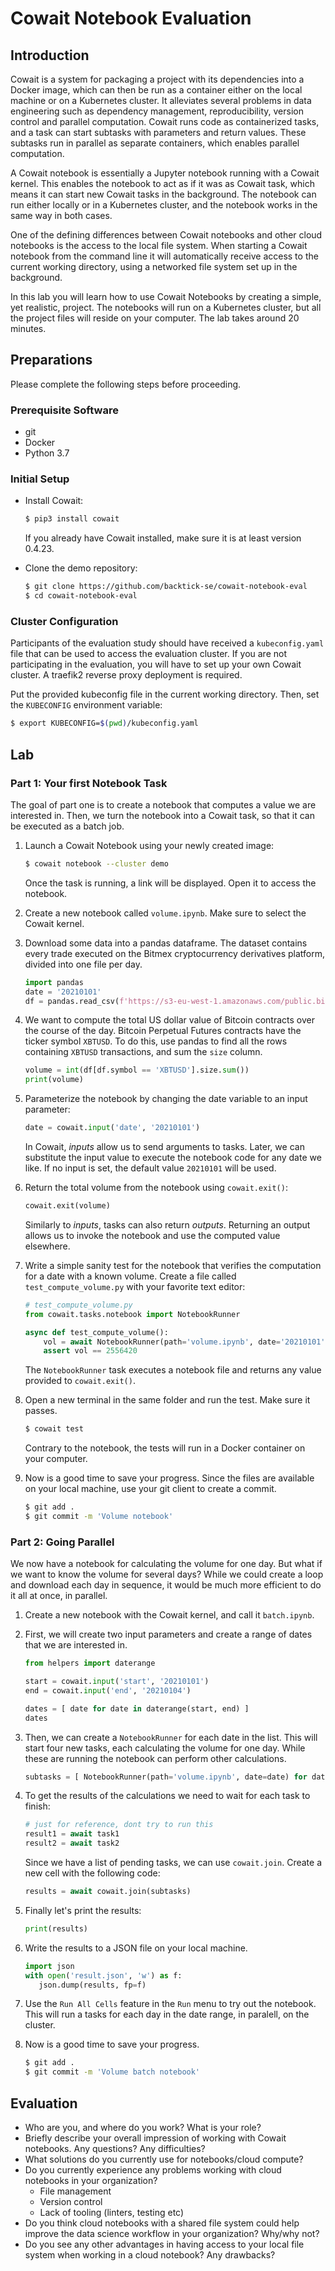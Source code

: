 # Cowait Notebook Evaluation

## Introduction

Cowait is a system for packaging a project with its dependencies into a Docker image, which can then be run as a container either on the local machine or on a Kubernetes cluster. It alleviates several problems in data engineering such as dependency management, reproducibility, version control and parallel computation. Cowait runs code as containerized tasks, and a task can start subtasks with parameters and return values. These subtasks run in parallel as separate containers, which enables parallel computation.

A Cowait notebook is essentially a Jupyter notebook running with a Cowait kernel. This enables the notebook to act as if it was as Cowait task, which means it can start new Cowait tasks in the background. The notebook can run either locally or in a Kubernetes cluster, and the notebook works in the same way in both cases.

One of the defining differences between Cowait notebooks and other cloud notebooks is the access to the local file system. When starting a Cowait notebook from the command line it will automatically receive access to the current working directory, using a networked file system set up in the background.

In this lab you will learn how to use Cowait Notebooks by creating a simple, yet realistic, project. The notebooks will run on a Kubernetes cluster, but all the project files will reside on your computer. The lab takes around 20 minutes.

## Preparations

Please complete the following steps before proceeding.

### Prerequisite Software
- git
- Docker
- Python 3.7

### Initial Setup
- Install Cowait:
  ```bash
  $ pip3 install cowait
  ```
  If you already have Cowait installed, make sure it is at least version 0.4.23.

- Clone the demo repository:
  ```bash
  $ git clone https://github.com/backtick-se/cowait-notebook-eval
  $ cd cowait-notebook-eval
  ```

### Cluster Configuration

Participants of the evaluation study should have received a `kubeconfig.yaml` file that can be used to access the evaluation cluster. If you are not participating in the evaluation, you will have to set up your own Cowait cluster. A traefik2 reverse proxy deployment is required.

Put the provided kubeconfig file in the current working directory. Then, set the `KUBECONFIG` environment variable:
```bash
$ export KUBECONFIG=$(pwd)/kubeconfig.yaml
```

## Lab

### Part 1: Your first Notebook Task

The goal of part one is to create a notebook that computes a value we are interested in. Then, we turn the notebook into a Cowait task, so that it can be executed as a batch job.

1. Launch a Cowait Notebook using your newly created image: 
   ```bash
   $ cowait notebook --cluster demo
   ```
   Once the task is running, a link will be displayed. Open it to access the notebook.

1. Create a new notebook called `volume.ipynb`. Make sure to select the Cowait kernel.

1. Download some data into a pandas dataframe. The dataset contains every trade executed on the Bitmex cryptocurrency derivatives platform, divided into one file per day. 

   ```python
   import pandas
   date = '20210101'
   df = pandas.read_csv(f'https://s3-eu-west-1.amazonaws.com/public.bitmex.com/data/trade/{date}.csv.gz')
   ```

1. We want to compute the total US dollar value of Bitcoin contracts over the course of the day. Bitcoin Perpetual Futures contracts have the ticker symbol `XBTUSD`. To do this, use pandas to find all the rows containing `XBTUSD` transactions, and sum the `size` column.

   ```python
   volume = int(df[df.symbol == 'XBTUSD'].size.sum())
   print(volume)
   ```

1. Parameterize the notebook by changing the date variable to an input parameter:
  
   ```python
   date = cowait.input('date', '20210101')
   ```

   In Cowait, *inputs* allow us to send arguments to tasks. Later, we can substitute the input value to execute the notebook code for any date we like. If no input is set, the default value `20210101` will be used.

1. Return the total volume from the notebook using `cowait.exit()`:

   ```python
   cowait.exit(volume)
   ```

   Similarly to *inputs*, tasks can also return *outputs*. Returning an output allows us to invoke the notebook and use the computed value elsewhere.

1. Write a simple sanity test for the notebook that verifies the computation for a date with a known volume. Create a file called `test_compute_volume.py` with your favorite text editor:

   ```python
   # test_compute_volume.py
   from cowait.tasks.notebook import NotebookRunner

   async def test_compute_volume():
       vol = await NotebookRunner(path='volume.ipynb', date='20210101')
       assert vol == 2556420
   ```

   The `NotebookRunner` task executes a notebook file and returns any value provided to `cowait.exit()`.

1. Open a new terminal in the same folder and run the test. Make sure it passes.

   ```bash
   $ cowait test
   ```
   Contrary to the notebook, the tests will run in a Docker container on your computer.

1. Now is a good time to save your progress. Since the files are available on your local machine, use your git client to create a commit.

   ```bash
   $ git add .
   $ git commit -m 'Volume notebook'
   ```

### Part 2: Going Parallel

We now have a notebook for calculating the volume for one day. But what if we want to know the volume for several days? While we could create a loop and download each day in sequence, it would be much more efficient to do it all at once, in parallel.

1. Create a new notebook with the Cowait kernel, and call it `batch.ipynb`.

1. First, we will create two input parameters and create a range of dates that we are interested in.

   ```python
   from helpers import daterange

   start = cowait.input('start', '20210101')
   end = cowait.input('end', '20210104')

   dates = [ date for date in daterange(start, end) ]
   dates
   ```

1. Then, we can create a `NotebookRunner` for each date in the list.  This will start four new tasks, each calculating the volume for one day. While these are running the notebook can perform other calculations.

   ```python
   subtasks = [ NotebookRunner(path='volume.ipynb', date=date) for date in dates ]
   ```

1. To get the results of the calculations we need to wait for each task to finish:

   ```python
   # just for reference, dont try to run this
   result1 = await task1
   result2 = await task2
   ```

   Since we have a list of pending tasks, we can use `cowait.join`. Create a new cell with the following code:

   ```python
   results = await cowait.join(subtasks)
   ```

1. Finally let's print the results:

   ```python
   print(results)
   ```

1. Write the results to a JSON file on your local machine.
   ```python
   import json
   with open('result.json', 'w') as f:
      json.dump(results, fp=f)
   ```

1. Use the `Run All Cells` feature in the `Run` menu to try out the notebook. This will run a tasks for each day in the date range, in paralell, on the cluster.

1. Now is a good time to save your progress.

   ```bash
   $ git add .
   $ git commit -m 'Volume batch notebook'
   ```

## Evaluation
- Who are you, and where do you work? What is your role?
- Briefly describe your overall impression of working with Cowait notebooks. Any questions? Any difficulties?
- What solutions do you currently use for notebooks/cloud compute?
- Do you currently experience any problems working with cloud notebooks in your organization?
  - File management
  - Version control
  - Lack of tooling (linters, testing etc)
- Do you think cloud notebooks with a shared file system could help improve the data science workflow in your organization? Why/why not? 
- Do you see any other advantages in having access to your local file system when working in a cloud notebook? Any drawbacks?
